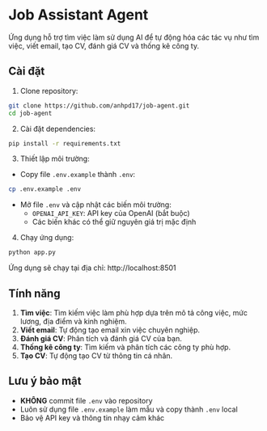 # Job Assistant Agent

Ứng dụng hỗ trợ tìm việc làm sử dụng AI để tự động hóa các tác vụ như tìm việc, viết email, tạo CV, đánh giá CV và thống kê công ty.

## Cài đặt

1. Clone repository:
```bash
git clone https://github.com/anhpd17/job-agent.git
cd job-agent
```

2. Cài đặt dependencies:
```bash
pip install -r requirements.txt
```

3. Thiết lập môi trường:
- Copy file `.env.example` thành `.env`:
```bash
cp .env.example .env
```
- Mở file `.env` và cập nhật các biến môi trường:
  - `OPENAI_API_KEY`: API key của OpenAI (bắt buộc)
  - Các biến khác có thể giữ nguyên giá trị mặc định

4. Chạy ứng dụng:
```bash
python app.py
```

Ứng dụng sẽ chạy tại địa chỉ: http://localhost:8501

## Tính năng

1. **Tìm việc**: Tìm kiếm việc làm phù hợp dựa trên mô tả công việc, mức lương, địa điểm và kinh nghiệm.
2. **Viết email**: Tự động tạo email xin việc chuyên nghiệp.
3. **Đánh giá CV**: Phân tích và đánh giá CV của bạn.
4. **Thống kê công ty**: Tìm kiếm và phân tích các công ty phù hợp.
5. **Tạo CV**: Tự động tạo CV từ thông tin cá nhân.

## Lưu ý bảo mật

- **KHÔNG** commit file `.env` vào repository
- Luôn sử dụng file `.env.example` làm mẫu và copy thành `.env` local
- Bảo vệ API key và thông tin nhạy cảm khác
